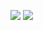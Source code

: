 <!------ Start of Header ------>
![](https://u.teknik.io/vYcHg.png)
[![](https://img.shields.io/badge/License-MIT-blue.svg?style=flat-square)](https://github.com/q-u/ports/blob/3.3/LICENSE)
<!------ End of Header ------>

